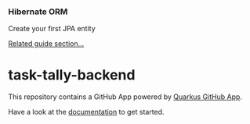 
### Hibernate ORM

Create your first JPA entity

[Related guide section...](https://quarkus.io/guides/hibernate-orm)



# task-tally-backend

This repository contains a GitHub App powered by [Quarkus GitHub App](https://github.com/quarkiverse/quarkus-github-app).

Have a look at the [documentation](https://quarkiverse.github.io/quarkiverse-docs/quarkus-github-app/dev/index.html) to get started.

